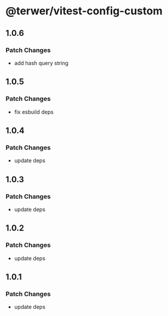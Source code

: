 # @terwer/vitest-config-custom

## 1.0.6

### Patch Changes

- add hash query string

## 1.0.5

### Patch Changes

- fix esbuild deps

## 1.0.4

### Patch Changes

- update deps

## 1.0.3

### Patch Changes

- update deps

## 1.0.2

### Patch Changes

- update deps

## 1.0.1

### Patch Changes

- update deps

